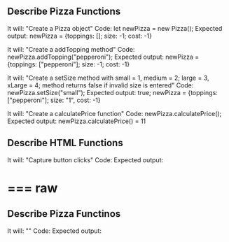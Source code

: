 ## Describe Pizza Functions

It will: "Create a Pizza object"
Code: let newPizza = new Pizza();
Expected output: newPizza = {toppings: []; size: -1; cost: -1}

It will: "Create a addTopping method"
Code: newPizza.addTopping("pepperoni");
Expected output: newPizza = {toppings: ["pepperoni"]; size: -1; cost: -1}

It will: "Create a setSize method with small = 1, medium = 2; large = 3, xLarge = 4; method returns false if invalid size is entered"
Code: newPizza.setSize("small");
Expected output: true; newPizza = {toppings: ["pepperoni"]; size: "1", cost: -1}

It will: "Create a calculatePrice function"
Code: newPizza.calculatePrice();
Expected output: newPizza.calculatePrice() = 11

## Describe HTML Functions

It will: "Capture button clicks"
Code: 
Expected output: 

===
raw
===

## Describe Pizza Functinos

It will: ""
Code: 
Expected output: 
